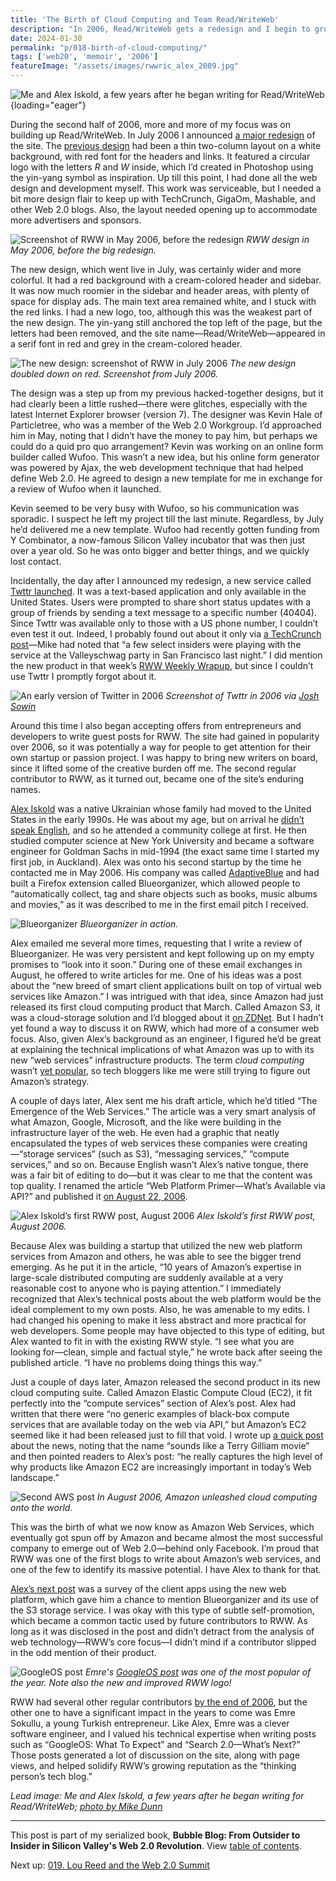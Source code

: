 ```yaml
---
title: 'The Birth of Cloud Computing and Team Read/WriteWeb'
description: "In 2006, Read/WriteWeb gets a redesign and I begin to grow the team, starting with a couple of engineers who help me explain Amazon Web Services and GoogleOS."
date: 2024-01-30
permalink: "p/018-birth-of-cloud-computing/"
tags: ['web20', 'memoir', '2006']
featureImage: "/assets/images/rwwric_alex_2009.jpg"
---          
```


![Me and Alex Iskold, a few years after he began writing for Read/WriteWeb](/assets/images/rwwric_alex_2009.jpg "Me and Alex Iskold, a few years after he began writing for Read/WriteWeb"){loading="eager"}

During the second half of 2006, more and more of my focus was on building up Read/WriteWeb. In July 2006 I announced [a major redesign](https://web.archive.org/web/20061017004558/http://www.readwriteweb.com/archives/new_readwritewe.php) of the site. The [previous design](https://web.archive.org/web/20060507135504/http://readwriteweb.com/) had been a thin two-column layout on a white background, with red font for the headers and links. It featured a circular logo with the letters *R* and *W* inside, which I’d created in Photoshop using the yin-yang symbol as inspiration. Up till this point, I had done all the web design and development myself. This work was serviceable, but I needed a bit more design flair to keep up with TechCrunch, GigaOm, Mashable, and other Web 2.0 blogs. Also, the layout needed opening up to accommodate more advertisers and sponsors.

![Screenshot of RWW in May 2006, before the redesign](/assets/images/rww_may_2006.png "Screenshot of RWW in May 2006, before the redesign")
*RWW design in May 2006, before the big redesign.*

The new design, which went live in July, was certainly wider and more colorful. It had a red background with a cream-colored header and sidebar. It was now much roomier in the sidebar and header areas, with plenty of space for display ads. The main text area remained white, and I stuck with the red links. I had a new logo, too, although this was the weakest part of the new design. The yin-yang still anchored the top left of the page, but the letters had been removed, and the site name—Read/WriteWeb—appeared in a serif font in red and grey in the cream-colored header.

![The new design: screenshot of RWW in July 2006](/assets/images/rww_redesign_july2006.png "The new design: screenshot of RWW in July 2006")
*The new design doubled down on red. Screenshot from July 2006.*

The design was a step up from my previous hacked-together designs, but it had clearly been a little rushed—there were glitches, especially with the latest Internet Explorer browser (version 7). The designer was Kevin Hale of Particletree, who was a member of the Web 2.0 Workgroup. I’d approached him in May, noting that I didn’t have the money to pay him, but perhaps we could do a quid pro quo arrangement? Kevin was working on an online form builder called Wufoo. This wasn’t a new idea, but his online form generator was powered by Ajax, the web development technique that had helped define Web 2.0. He agreed to design a new template for me in exchange for a review of Wufoo when it launched.

Kevin seemed to be very busy with Wufoo, so his communication was sporadic. I suspect he left my project till the last minute. Regardless, by July he’d delivered me a new template. Wufoo had recently gotten funding from Y Combinator, a now-famous Silicon Valley incubator that was then just over a year old. So he was onto bigger and better things, and we quickly lost contact.

Incidentally, the day after I announced my redesign, a new service called [Twttr launched](https://www.history.com/this-day-in-history/twitter-launches). It was a text-based application and only available in the United States. Users were prompted to share short status updates with a group of friends by sending a text message to a specific number (40404). Since Twttr was available only to those with a US phone number, I couldn’t even test it out. Indeed, I probably found out about it only via [a TechCrunch post](https://techcrunch.com/2006/07/15/is-twttr-interesting/)—Mike had noted that “a few select insiders were playing with the service at the Valleyschwag party in San Francisco last night.” I did mention the new product in that week’s [RWW Weekly Wrapup](https://web.archive.org/web/20061017014627/http://www.readwriteweb.com/archives/weekly_wrapup_1.php), but since I couldn’t use Twttr I promptly forgot about it.

![An early version of Twitter in 2006](/assets/images/twttr_2006.jpeg)
*Screenshot of Twttr in 2006 via [Josh Sowin](https://twitter.com/joshsowin/status/1050790921128697856/photo/1)*

Around this time I also began accepting offers from entrepreneurs and developers to write guest posts for RWW. The site had gained in popularity over 2006, so it was potentially a way for people to get attention for their own startup or passion project. I was happy to bring new writers on board, since it lifted some of the creative burden off me. The second regular contributor to RWW, as it turned out, became one of the site’s enduring names.

[Alex Iskold](https://web.archive.org/web/20070314205606/readwriteweb.com/about_alex.php) was a native Ukrainian whose family had moved to the United States in the early 1990s. He was about my age, but on arrival he [didn’t speak English](https://www.startuphacks.vc/blog/blog-31-years-ago-ukraine-to-usa), and so he attended a community college at first. He then studied computer science at New York University and became a software engineer for Goldman Sachs in mid-1994 (the exact same time I started my first job, in Auckland). Alex was onto his second startup by the time he contacted me in May 2006. His company was called [AdaptiveBlue](https://web.archive.org/web/20060520012415/http://www.adaptiveblue.com/about.html) and had built a Firefox extension called Blueorganizer, which allowed people to “automatically collect, tag and share objects such as books, music albums and movies,” as it was described to me in the first email pitch I received.

![Blueorganizer](/assets/images/blueorganizer_2006.png "Blueorganizer")
*Blueorganizer in action.*

Alex emailed me several more times, requesting that I write a review of Blueorganizer. He was very persistent and kept following up on my empty promises to “look into it soon.” During one of these email exchanges in August, he offered to write articles for me. One of his ideas was a post about the “new breed of smart client applications built on top of virtual web services like Amazon.” I was intrigued with that idea, since Amazon had just released its first cloud computing product that March. Called Amazon S3, it was a cloud-storage solution and I’d blogged about it [on ZDNet](https://web.archive.org/web/20060715211841/http://blogs.zdnet.com/web2explorer/?p=232). But I hadn’t yet found a way to discuss it on RWW, which had more of a consumer web focus. Also, given Alex’s background as an engineer, I figured he’d be great at explaining the technical implications of what Amazon was up to with its new “web services” infrastructure products. The term *cloud computing* wasn’t [yet popular](https://www.technologyreview.com/2011/10/31/257406/who-coined-cloud-computing/), so tech bloggers like me were still trying to figure out Amazon’s strategy.

A couple of days later, Alex sent me his draft article, which he’d titled “The Emergence of the Web Services.” The article was a very smart analysis of what Amazon, Google, Microsoft, and the like were building in the infrastructure layer of the web. He even had a graphic that neatly encapsulated the types of web services these companies were creating—“storage services” (such as S3), “messaging services,” “compute services,” and so on. Because English wasn’t Alex’s native tongue, there was a fair bit of editing to do—but it was clear to me that the content was top quality. I renamed the article “Web Platform Primer—What’s Available via API?” and published it [on August 22, 2006](https://web.archive.org/web/20060830140243/http://www.readwriteweb.com/archives/web_platform_primer.php).

![Alex Iskold’s first RWW post, August 2006](/assets/images/rww_iskold_aug06.png "Alex Iskold’s first RWW post, August 2006")
*Alex Iskold’s first RWW post, August 2006.*

Because Alex was building a startup that utilized the new web platform services from Amazon and others, he was able to see the bigger trend emerging. As he put it in the article, “10 years of Amazon’s expertise in large-scale distributed computing are suddenly available at a very reasonable cost to anyone who is paying attention.” I immediately recognized that Alex’s technical posts about the web platform would be the ideal complement to my own posts. Also, he was amenable to my edits. I had changed his opening to make it less abstract and more practical for web developers. Some people may have objected to this type of editing, but Alex wanted to fit in with the existing RWW style. “I see what you are looking for—clean, simple and factual style,” he wrote back after seeing the published article. “I have no problems doing things this way.”

Just a couple of days later, Amazon released the second product in its new cloud computing suite. Called Amazon Elastic Compute Cloud (EC2), it fit perfectly into the “compute services” section of Alex’s post. Alex had written that there were “no generic examples of black-box compute services that are available today on the web via API,” but Amazon’s EC2 seemed like it had been released just to fill that void. I wrote up [a quick post](https://web.archive.org/web/20060903123804/http://www.readwriteweb.com/archives/amazon_ec2.php) about the news, noting that the name “sounds like a Terry Gilliam movie” and then pointed readers to Alex’s post: “he really captures the high level of why products like Amazon EC2 are increasingly important in today’s Web landscape.”

![Second AWS post](/assets/images/rww_aws_aug2006b.png "RWW's second AWS post")
*In August 2006, Amazon unleashed cloud computing onto the world.*

This was the birth of what we now know as Amazon Web Services, which eventually got spun off by Amazon and became almost the most successful company to emerge out of Web 2.0—behind only Facebook. I’m proud that RWW was one of the first blogs to write about Amazon’s web services, and one of the few to identify its massive potential. I have Alex to thank for that.

[Alex’s next post](https://web.archive.org/web/20060903122252/http://www.readwriteweb.com/archives/survey_of_web_platform_client_apps.php) was a survey of the client apps using the new web platform, which gave him a chance to mention Blueorganizer and its use of the S3 storage service. I was okay with this type of subtle self-promotion, which became a common tactic used by future contributors to RWW. As long as it was disclosed in the post and didn’t detract from the analysis of web technology—RWW’s core focus—I didn’t mind if a contributor slipped in the odd mention of their product.

![GoogleOS post](/assets/images/googleos_nov06c.png "GoogleOS post")
*Emre's [GoogleOS post](https://web.archive.org/web/20061214105139/http://www.readwriteweb.com/archives/googleos_what_to_expect.php) was one of the most popular of the year. Note also the new and improved RWW logo!*

RWW had several other regular contributors [by the end of 2006](https://web.archive.org/web/20070314000845/http://www.readwriteweb.com/about.php), but the other one to have a significant impact in the years to come was Emre Sokullu, a young Turkish entrepreneur. Like Alex, Emre was a clever software engineer, and I valued his technical expertise when writing posts such as “GoogleOS: What To Expect” and “Search 2.0—What’s Next?” Those posts generated a lot of discussion on the site, along with page views, and helped solidify RWW’s growing reputation as the “thinking person’s tech blog.”

*Lead image: Me and Alex Iskold, a few years after he began writing for Read/WriteWeb; [photo by Mike Dunn](https://www.flickr.com/photos/glemak/3636458820/)*

* * *

This post is part of my serialized book, **Bubble Blog: From Outsider to Insider in Silicon Valley's Web 2.0 Revolution**. View [table of contents](/p/roadmap-bubbleblog/).

Next up: [019. Lou Reed and the Web 2.0 Summit](/p/019-web20-summit-2006-lou-reed/)